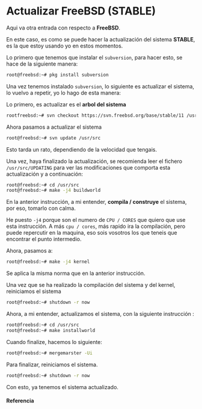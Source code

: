 # Actualizar FreeBSD (STABLE)

Aqui va otra entrada con respecto a **FreeBSD**.

En este caso, es como se puede hacer la actualización del sistema **STABLE**, es la que estoy usando yo en estos momentos.

<!--more-->

Lo primero que tenemos que instalar el `subversion`, para hacer esto, se hace de la siguiente manera:

```bash
root@freebsd:~# pkg install subversion
```

Una vez tenemos instalado `subversion`, lo siguiente es actualizar el sistema, lo vuelvo a repetir, yo lo hago de esta manera:

Lo primero, es actualizar es el **arbol del sistema**

```bash
rootfreebsd:~# svn checkout https://svn.freebsd.org/base/stable/11 /usr/src
```

Ahora pasamos a actualizar el sistema

```bash
root@freebsd:~# svn update /usr/src
```

Esto tarda un rato, dependiendo de la velocidad que tengais.

Una vez, haya finalizado la actualización, se recomienda leer el fichero `/usr/src/UPDATING` para ver las modificaciones que comporta esta actualización y a continuación:

```bash
root@freebsd:~# cd /usr/src
root@freebsd:~# make -j4 buildworld
```

En la anterior instrucción, a mi entender, **compila / construye** el sistema, por eso, tomarlo con calma.

He puesto `-j4` porque son el numero de `CPU / CORES` que quiero que use esta instrucción. A más `cpu / cores`, más rapido ira la compilación, pero puede repercutir en la maquina, eso sois vosotros los que teneis que encontrar el punto intermedio.

Ahora, pasamos a:

```bash
root@freebsd:~# make -j4 kernel
```

Se aplica la misma norma que en la anterior instrucción.

Una vez que se ha realizado la compilación del sistema y del kernel, reiniciamos el sistema

```bash
root@freebsd:~# shutdown -r now
```

Ahora, a mi entender, actualizamos el sistema, con la siguiente instrucción :

```bash
root@freebsd:~# cd /usr/src
root@freebsd:~# make installworld
```

Cuando finalize, hacemos lo siguiente:

```bash
root@freebsd:~# mergemarster -Ui
```

Para finalizar, reiniciamos el sistema.

```bash
root@freebsd:~# shutdown -r now
```

Con esto, ya tenemos el sistema actualizado.
#### Referencia

